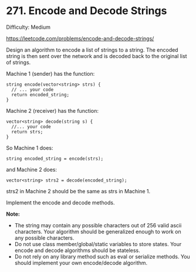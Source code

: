 # 271. Encode and Decode Strings

Difficulty: Medium

https://leetcode.com/problems/encode-and-decode-strings/

Design an algorithm to encode a list of strings to a string. The encoded string is then sent over the network and is decoded back to the original list of strings.

Machine 1 (sender) has the function:
```
string encode(vector<string> strs) {
  // ... your code
  return encoded_string;
}
```
Machine 2 (receiver) has the function:
```
vector<string> decode(string s) {
  //... your code
  return strs;
}
```
So Machine 1 does:
```
string encoded_string = encode(strs);
```
and Machine 2 does:
```
vector<string> strs2 = decode(encoded_string);
```
strs2 in Machine 2 should be the same as strs in Machine 1.

Implement the encode and decode methods.

**Note:**

* The string may contain any possible characters out of 256 valid ascii characters. Your algorithm should be generalized enough to work on any possible characters.
* Do not use class member/global/static variables to store states. Your encode and decode algorithms should be stateless.
* Do not rely on any library method such as eval or serialize methods. You should implement your own encode/decode algorithm.
